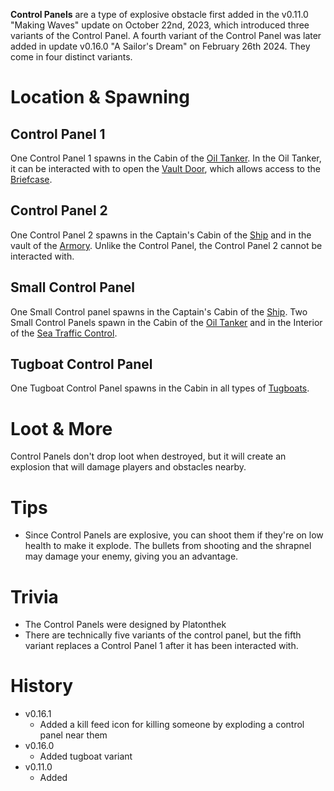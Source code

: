 **Control Panels** are a type of explosive obstacle first added in the v0.11.0 "Making Waves" update on October 22nd, 2023, which introduced three variants of the Control Panel. A fourth variant of the Control Panel was later added in update v0.16.0 "A Sailor's Dream" on February 26th 2024. They come in four distinct variants. 

# Location & Spawning

## Control Panel 1

One Control Panel 1 spawns in the Cabin of the [Oil Tanker](/buildings/oil_tanker). In the Oil Tanker, it can be interacted with to open the [Vault Door](/obstacles/doors), which allows access to the [Briefcase](/obstacles/briefcase).

## Control Panel 2

One Control Panel 2 spawns in the Captain's Cabin of the [Ship](/buildings/ship) and in the vault of the [Armory](/buildings/armory). Unlike the Control Panel, the Control Panel 2 cannot be interacted with.

## Small Control Panel

One Small Control panel spawns in the Captain's Cabin of the [Ship](/buildings/ship). Two Small Control Panels spawn in the Cabin of the [Oil Tanker](/buildings/oil_tanker) and in the Interior of the [Sea Traffic Control](/buildings/sea_traffic_control).

## Tugboat Control Panel

One Tugboat Control Panel spawns in the Cabin in all types of [Tugboats](/buildings/tugboats).

# Loot & More

Control Panels don't drop loot when destroyed, but it will create an explosion that will damage players and obstacles nearby.

# Tips

- Since Control Panels are explosive, you can shoot them if they're on low health to make it explode. The bullets from shooting and the shrapnel may damage your enemy, giving you an advantage.

# Trivia

- The Control Panels were designed by Platonthek
- There are technically five variants of the control panel, but the fifth variant replaces a Control Panel 1 after it has been interacted with.

# History

- v0.16.1
  - Added a kill feed icon for killing someone by exploding a control panel near them
- v0.16.0
  - Added tugboat variant
- v0.11.0
  - Added 